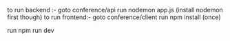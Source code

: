 to run backend :-
goto conference/api
run nodemon app.js (install nodemon first though)
to run frontend:-
goto conference/client
run npm install (once)

run npm run dev
